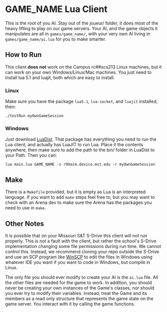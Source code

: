 # GAME_NAME Lua Client

This is the root of you AI. Stay out of the joueur/ folder, it does most of the heavy lifting to play on our game servers. Your AI, and the game objects it manipulates are all in `games/game_name/`, with your very own AI living in `games/game_name/ai.lua` for you to make smarter.

## How to Run

This client **does not** work on the Campus rc##xcs213 Linux machines, but it can work on your own Windows/Linux/Mac machines. You just need to install lua 5.1 and luajit, both which are easy to install.

### Linux

Make sure you have the package `lua5.1`, `lua-socket`, and `luajit` installed, then:

```
./testRun myOwnGameSession
```

### Windows

Just download [LuaDist](http://luadist.org/). That package has everything you need to run the Lua client, and actually has LuaJIT to run Lua. Place it the contents anywhere, then make sure to add the path to the bin/ folder in LuaDist to your Path. Then you can:

```
lua main.lua GAME_NAME -s r99acm.device.mst.edu -r myOwnGameSession
```

## Make

There is a `Makefile` provided, but it is empty as Lua is an interpreted language. If you want to add `make` steps feel free to, but you may want to check with an Arena dev to make sure the Arena has the packages you need to use in `make`.

## Other Notes

It is possible that on your Missouri S&T S-Drive this client will not run properly. This is not a fault with the client, but rather the school's S-Drive implementation changing some file permissions during run time. We cannot control this. Instead, we recommend cloning your repo outside the S-Drive and use an SCP program like [WinSCP](https://winscp.net/eng/download.php) to edit the files in Windows using whatever IDE you want if you want to code in Windows, but compile in Linux.

The only file you should ever modify to create your AI is the `ai.lua` file. All the other files are needed for the game to work. In addition, you should never be creating your own instances of the Game's classes, nor should you ever try to modify their variables. Instead, treat the Game and its members as a read only structure that represents the game state on the game server. You interact with it by calling the game functions.
